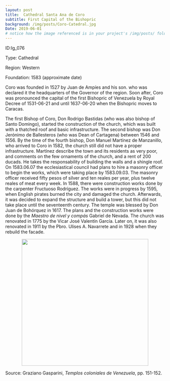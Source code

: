 ```yaml
---
layout: post
title:  Cathedral Santa Ana de Coro
subtitle: First Capital of the Bishopric
background: /img/posts/Coro-Catedral.jpg
Date: 2019-06-01
# notice how the image referenced is in your project's /img/posts/ folder.
---
```

ID:Ig_076

Type: Cathedral

Region: Western

Foundation: 1583 (approximate date)

Coro was founded in 1527 by Juan de Ampíes and his son. who was declared it the headquarters of the Governor of the region. Soon after, Coro was pronounced the capital of the first Bishopric of Venezuela by Royal Decree of 1531-06-21 and until 1637-06-20 when the Bishopric moves to Caracas.

The first Bishop of Coro, Don Rodrigo Bastidas (who was also bishop of Santo Domingo),  started the construction of the church, which was built with a thatched roof and basic infrastructure. The second bishop was Don Jerónimo de Ballesteros (who was Dean of Cartagena) between 1546 and 1556. By the time of the fourth bishop, Don Manuel Martínez de Manzanillo, who arrived to Coro in 1582, the church still did not have a proper infrastructure. Martínez describe the town and its residents as very poor, and comments on the few ornaments of the church, and a rent of 200 ducads. He takes the responsability of building the walls and a shingle roof. On 1583.06.07 the ecclesiastical council had plans to hire a masonry officer to begin the works, which were taking place by 1583.09.03. The masonry officer received fifty pesos of silver and ten reales per year, plus twelve reales of meat every week. In 1588, there were construction works done by the carpenter Fructuoso Rodríguez. The works were in progress by 1595, when English pirates burned the city and damaged the church. Afterwards, it was decided to expand the structure and build a tower, but this did not take place until the seventeenth century. The temple was blessed by Don Juan de Bohórquez in 1617. The plans and the construction works were done by the *Maestro de nivel y compás* Gabriel de Nevada. The church was renovated in 1775 by the Vicar José Valentín García. Later on, it was also renovated in 1911 by the Pbro. Ulises A. Navarrete and in 1928 when they rebuild the facade.

<img src="/mapping-venezuela/img/Coro.png" style="display: block; width: 400px; margin-right: auto; margin-left: auto;" />



Source: Graziano Gasparini, *Templos coloniales de Venezuela*, pp. 151-152.
